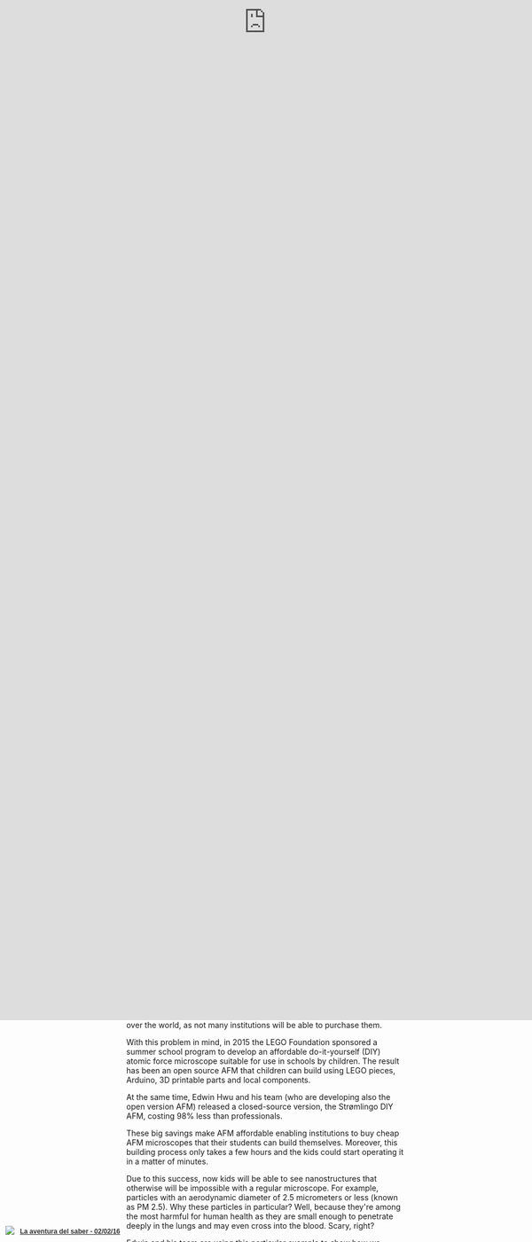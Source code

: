 ```yaml
---
title: Nanographia, or Micrographia 2.0
template: entry
date: 2016-02-09
slug: atomicforcemicroscope
photo: together
photo_author: Lennart Tange
photo_url: https://www.flickr.com/photos/lennartt/9537775212/
tags: SciFabric, microscope, diy
location: Madrid, Spain
description: ""
layout: post
author: teleyinex
---
```


Microscopes, who has not used one? Well, I hope you have, at least in your scholar years. They allow us to see things that our
bare eyes cannot, opening the door to new discoveries. But, do you know when was invented? How old is it?

As with other inventions it's difficult to know who was the inventor, but evidence points that in 1620 in Netherlands there was
the first compound microcospe. Almost 400 years ago!

In 1625 [Giovanni Faber](https://en.wikipedia.org/wiki/Giovanni_Faber), a fellow of the [Lincean Academy](https://en.wikipedia.org/wiki/Accademia_dei_Lincei) coins the name *microscope* after Galileo presented it one year before. The name comes from the Greek words μικρόν (micron) meaning "small", and σκοπεῖν (skopein) meaning "to look at".
However, we'll have to wait 40 years to see how the microscope becomes a popular tool used in science. In 1665 [Robert Hooke](https://en.wikipedia.org/wiki/Robert_Hooke) published [Micrographia](https://ia800504.us.archive.org/5/items/mobot31753000817897/mobot31753000817897.pdf) a book that inspired the use of microscopes for scientific exploration. His hand made drawings in copperplates of insects and plant cells made his work to become really popular due to quality of them: 

![Hooke's microscope](/assets/img/blog/Hooke-microscope.png)
<p class="post-caption">Photo by <a href="#">Wikipedia</a>.</p>

The engravings actually were detailed, but the most awesome feature was that you could unfold them making it larger than the folio itself, reinforcing the tremendous power of the microscope.

![Cork cells](/assets/img/blog/HookeFlea01.jpg)
<p class="post-caption">Photo by <a href="#">Wikipedia</a>.</p>

Oh, yes, Hooke also coined the term *cell* as the cells reminded him the cells of honeycomb.

![Cork cells](/assets/img/blog/cork.jpg)
<p class="post-caption">Photo by <a href="#">Wikipedia</a>.</p>

In the coming years, the microscope was used widely in Italy, the Netherlands and England. Marcelo Malpighi in Italy studied the biological structures of the lungs. However, the greatest contribution came from Antonie van Leeuwenhoek who discovered red blood cells and spermatozoa and helped popularise microscopy as a technique. On 1676, Van Leeuwenhoek reported the discovery of micro-organisms.

In the coming years, microscopes faced a problem: how to light the samples. It was not until electric lamps were available as light sources that new advances and discoveries were made. In 1893 August Köhler developed a key principle of sample illumination, Köhler illumination, which is central to achieving the theoretical [limits of light microscopy](https://en.wikipedia.org/wiki/Microscopy#Limitations). 

Then, a big breakthrough happened, scientists started to use electrons instead of light and electromagnets in the place of glass lenses, creating the first electron microscope, the transmission electron microscope. This was 1931.

![Electron microscope image](/assets/img/blog/ant.jpg)
<p class="post-caption">Photo by <a href="#">Wikipedia</a>.</p>

Then, in the 1980s started the development of the first scanning probe microscopes.  The first one was the scanning tunneling microscope developed by Gerd Binning and Heinrich Rohrer (1981), and then 5 years later Gerd Binning, Quate and Gerber invented the **atomic force microscope** (AFM).

The AFM is a big step forward because it improves the quality of the images and discovers the nanoworld. An optical microscope is limited by the *Abbe limit* which is around 250 nm (0.25 μm). While this resolution allows us to see most biological cells (1 μm to 100 μm), it fails if you try to study viruses (100 nm), proteins (10 nm) or less complex molecules (1 nm). On the other hand, the AFM has a demonstrated resolution on the order of fractions of a nanometer, more than 1000 times better than the optical diffraction limit (Abbe limit).

While these microscopes are amazing they're really expensive, between 100~200k USD. This basically becomes a huge problem to educators all over the world, as not many institutions will be able to purchase them.

With this problem in mind, in 2015 the LEGO Foundation sponsored a summer school 
program to develop an affordable do-it-yourself (DIY) atomic force microscope suitable 
for use in schools by children. The result has been an open source AFM that children
can build using LEGO pieces, Arduino, 3D printable parts and local components. 


At the same time, Edwin Hwu and his team (who are developing also the open version AFM) released
a closed-source version, the Strømlingo DIY AFM, costing 98% less than professionals.

These big savings make AFM affordable enabling institutions to buy cheap AFM microscopes that their
students can build themselves. Moreover, this building process only takes a few hours and the
kids could start operating it in a matter of minutes.

Due to this success, now kids will be able to see nanostructures that otherwise will be impossible with
a regular microscope. For example, particles with an aerodynamic diameter of 2.5 micrometers or less
(known as PM 2.5). Why these particles in particular? Well, because they're among the most harmful
for human health as they are small enough to penetrate deeply in the lungs and may even cross
into the blood. Scary, right?

Edwin and his team are using this particular example to show how we affordable nanoscopes
that students can build, it will be possible to analyze and take samples of these particles
involving schools from all over the world. 

The process is really simple. Kids build their own microscope, and take samples using 
DVD ROMs. Why DVDs? Because the distance between the tracks in a DVD are known (740 nanometers) and
we can see them with the AFM. Basically, you cut a DVD into pieces, put them out for a few minutes (at least 10),
get back, put them under the microscope and look for the particles. Due to the size of the particles and
the known distance between the tracks, we'll be able to identify them. However, we have to do it
one by one, and this could be challenging as the microscope can produce images in less than 15 minutes.

At the end, analyzing the samples is done by us, persons, so Edwin and his team contacted
us to use our Crowdcrafting platform to use it as a crowdsourcing solution for analyzing the
samples with the crowd.

The result? This prototype where you can identify some 2.5PM particles by drawing the area
covered by them. It's usually easy to identify them as you can see big white blobs that
could be one of this harmful particles.

If you are as amazed as we were the first time the contacted us and shared their story,
we couldn't resist and we proposed to Medialab-Prado (Madrid, Spain) to organize a workshop
around it, as we give citizen science training courses for students and teachers interested
in this field. At the end, Edwin visited us and showed how easily you can build an AFM microscope.

The event got quite popular, and the Spanish national TV show, La aventura del saber (the 
adventure of knowing) interviewed us, showing how we built the microscope and analyzed
some of the samples (it starts at minute 14:00):



<div class="embed-responsive embed-responsive-4by3">
<iframe frameborder="0" src="http://www.rtve.es/drmn/embed/video/3468356"
name="La aventura del saber - 02/02/16" scrolling="no" style="width:100%;height:90%;position:absolute;left:0;top:0;overflow:hidden;"  ></iframe>
<div style="position:absolute;bottom:0;left:0;font-family:arial,helvetica,sans-serif;font-size:12px;line-height:1.833;display:inline-block;padding:5px 0 5px 10px;">
<span style="float:left;margin-right:10px;"><img
style="height:20px;width:auto;background: transparent;padding:0;margin:0;"
src="http://img.irtve.es/css/rtve.commons/rtve.header.footer/i/logoRTVEes.png"></span> <a
style="color:#333;font-weight:bold;" title="La aventura del saber - 02/02/16"
href="http://www.rtve.es/alacarta/videos/la-aventura-del-saber/aventura-del-saber-02-02-16/3468356/"><strong>La aventura del saber - 02/02/16</strong></a></div>
</div>

Then, at the end of the year, Medialab-Prado organized an open day where they invited the 
most relevant projects to present what we do at this venue, and I presented the workshop
in this sort talk of only 4 minutes:

<div class="embed-responsive embed-responsive-4by3">
<iframe src="https://player.vimeo.com/video/154714664" width="500" height="281" frameborder="0" webkitallowfullscreen mozallowfullscreen allowfullscreen></iframe>
<p><a href="https://vimeo.com/154714664">Microsc&oacute;pio de fuerza at&oacute;mica</a> from <a href="https://vimeo.com/medprado">Medialab-Prado</a> on <a href="https://vimeo.com">Vimeo</a>.</p>
</div>



